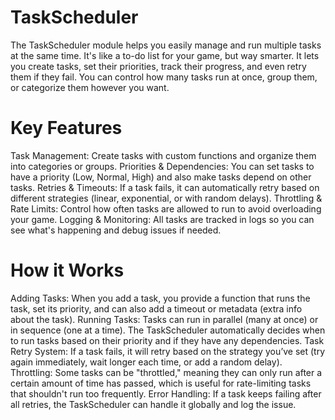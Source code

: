 # TaskScheduler

The TaskScheduler module helps you easily manage and run multiple tasks at the same time. It's like a to-do list for your game, but way smarter. It lets you create tasks, set their priorities, track their progress, and even retry them if they fail. You can control how many tasks run at once, group them, or categorize them however you want.

# Key Features
Task Management: Create tasks with custom functions and organize them into categories or groups.
Priorities & Dependencies: You can set tasks to have a priority (Low, Normal, High) and also make tasks depend on other tasks.
Retries & Timeouts: If a task fails, it can automatically retry based on different strategies (linear, exponential, or with random delays).
Throttling & Rate Limits: Control how often tasks are allowed to run to avoid overloading your game.
Logging & Monitoring: All tasks are tracked in logs so you can see what's happening and debug issues if needed.

# How it Works
Adding Tasks: When you add a task, you provide a function that runs the task, set its priority, and can also add a timeout or metadata (extra info about the task).
Running Tasks: Tasks can run in parallel (many at once) or in sequence (one at a time). The TaskScheduler automatically decides when to run tasks based on their priority and if they have any dependencies.
Task Retry System: If a task fails, it will retry based on the strategy you’ve set (try again immediately, wait longer each time, or add a random delay).
Throttling: Some tasks can be "throttled," meaning they can only run after a certain amount of time has passed, which is useful for rate-limiting tasks that shouldn't run too frequently.
Error Handling: If a task keeps failing after all retries, the TaskScheduler can handle it globally and log the issue.
